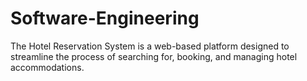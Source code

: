 # Software-Engineering
The Hotel Reservation System is a web-based platform designed to streamline the process of searching for, booking, and managing hotel accommodations.
